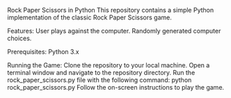 Rock Paper Scissors in Python
This repository contains a simple Python implementation of the classic Rock Paper Scissors game.

Features:
User plays against the computer.
Randomly generated computer choices.

Prerequisites:
Python 3.x

Running the Game:
Clone the repository to your local machine.
Open a terminal window and navigate to the repository directory.
Run the rock_paper_scissors.py file with the following command:
python rock_paper_scissors.py
Follow the on-screen instructions to play the game.
